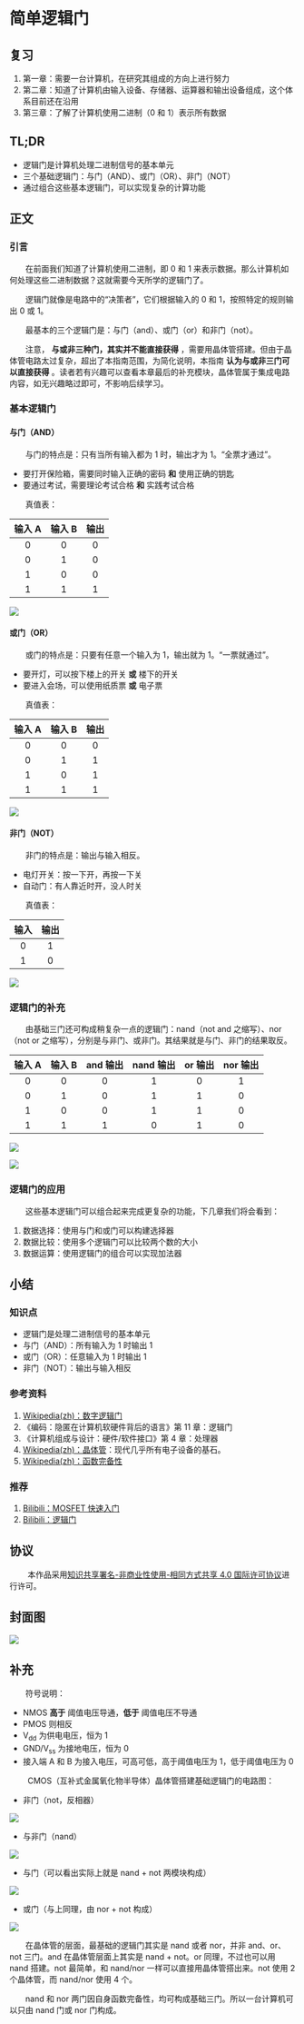 # 简单逻辑门

## 复习

1. 第一章：需要一台计算机，在研究其组成的方向上进行努力
2. 第二章：知道了计算机由输入设备、存储器、运算器和输出设备组成，这个体系目前还在沿用
3. 第三章：了解了计算机使用二进制（0 和 1）表示所有数据

## TL;DR

- 逻辑门是计算机处理二进制信号的基本单元
- 三个基础逻辑门：与门（AND）、或门（OR）、非门（NOT）
- 通过组合这些基本逻辑门，可以实现复杂的计算功能

## 正文

### 引言

　　在前面我们知道了计算机使用二进制，即 0 和 1 来表示数据。那么计算机如何处理这些二进制数据？这就需要今天所学的逻辑门了。

　　逻辑门就像是电路中的“决策者”，它们根据输入的 0 和 1，按照特定的规则输出 0 或 1。

　　最基本的三个逻辑门是：与门（and）、或门（or）和非门（not）。

　　注意， **与或非三种门，其实并不能直接获得** ，需要用晶体管搭建。但由于晶体管电路太过复杂，超出了本指南范围，为简化说明，本指南 **认为与或非三门可以直接获得** 。读者若有兴趣可以查看本章最后的补充模块，晶体管属于集成电路内容，如无兴趣略过即可，不影响后续学习。

### 基本逻辑门

#### 与门（AND）

　　与门的特点是：只有当所有输入都为 1 时，输出才为 1。“全票才通过”。

- 要打开保险箱，需要同时输入正确的密码 **和** 使用正确的钥匙
- 要通过考试，需要理论考试合格 **和** 实践考试合格

　　真值表：

| 输入 A | 输入 B | 输出 |
|:-----:|:-----:|:----:|
|   0   |   0   |  0   |
|   0   |   1   |  0   |
|   1   |   0   |  0   |
|   1   |   1   |  1   |

![](https://raw.githubusercontent.com/TinySnow/GithubImageHosting/main/blog/computer-science-guide/content/and-gate.png)

#### 或门（OR）

　　或门的特点是：只要有任意一个输入为 1，输出就为 1。“一票就通过”。

- 要开灯，可以按下楼上的开关 **或** 楼下的开关
- 要进入会场，可以使用纸质票 **或** 电子票

　　真值表：

| 输入 A | 输入 B | 输出 |
|:-----:|:-----:|:----:|
|   0   |   0   |  0   |
|   0   |   1   |  1   |
|   1   |   0   |  1   |
|   1   |   1   |  1   |

![](https://raw.githubusercontent.com/TinySnow/GithubImageHosting/main/blog/computer-science-guide/content/or-gate.png)

#### 非门（NOT）

　　非门的特点是：输出与输入相反。

- 电灯开关：按一下开，再按一下关
- 自动门：有人靠近时开，没人时关

　　真值表：

| 输入 | 输出 |
|:----:|:----:|
|  0   |  1   |
|  1   |  0   |

![](https://raw.githubusercontent.com/TinySnow/GithubImageHosting/main/blog/computer-science-guide/content/not-gate.png)

### 逻辑门的补充

　　由基础三门还可构成稍复杂一点的逻辑门：nand（not and 之缩写）、nor（not or 之缩写），分别是与非门、或非门。其结果就是与门、非门的结果取反。

| 输入 A | 输入 B | and 输出 | nand 输出 | or 输出 | nor 输出 |
| :----: | :----: | :------: | :-------: | :-----: | :------: |
|   0    |   0    |    0     |     1     |    0    |    1     |
|   0    |   1    |    0     |     1     |    1    |    0     |
|   1    |   0    |    0     |     1     |    1    |    0     |
|   1    |   1    |    1     |     0     |    1    |    0     |

![](https://raw.githubusercontent.com/TinySnow/GithubImageHosting/main/blog/computer-science-guide/content/nand-gate.png)

![](https://raw.githubusercontent.com/TinySnow/GithubImageHosting/main/blog/computer-science-guide/content/nor-gate.png)

### 逻辑门的应用

　　这些基本逻辑门可以组合起来完成更复杂的功能，下几章我们将会看到：

1. 数据选择：使用与门和或门可以构建选择器
2. 数据比较：使用多个逻辑门可以比较两个数的大小
3. 数据运算：使用逻辑门的组合可以实现加法器

## 小结

### 知识点

- 逻辑门是处理二进制信号的基本单元
- 与门（AND）：所有输入为 1 时输出 1
- 或门（OR）：任意输入为 1 时输出 1
- 非门（NOT）：输出与输入相反

### 参考资料

1. [Wikipedia(zh)：数字逻辑门](https://zh.wikipedia.org/wiki/%E9%82%8F%E8%BC%AF%E9%96%98)
2. 《编码：隐匿在计算机软硬件背后的语言》第 11 章：逻辑门
3. 《计算机组成与设计：硬件/软件接口》第 4 章：处理器
4. [Wikipedia(zh)：晶体管](https://zh.wikipedia.org/wiki/晶体管)：现代几乎所有电子设备的基石。
5. [Wikipedia(zh)：函数完备性](https://zh.wikipedia.org/zh-hans/完备性)

### 推荐

1. [Bilibili：MOSFET 快速入门](https://www.bilibili.com/video/BV1nL411x7jH/)
2. [Bilibili：逻辑门](https://www.bilibili.com/video/BV18M4y137Cr/)

## 协议

　　 本作品采用[知识共享署名-非商业性使用-相同方式共享 4.0 国际许可协议](https://creativecommons.org/licenses/by-nc-sa/4.0/deed.zh)进行许可。

## 封面图

![](https://raw.githubusercontent.com/TinySnow/GithubImageHosting/main/blog/computer-science-guide/cover/简单逻辑门.png)

## 补充

　　符号说明：

- NMOS **高于** 阈值电压导通，**低于** 阈值电压不导通
- PMOS 则相反
- V<sub>dd</sub> 为供电电压，恒为 1
- GND/V<sub>ss</sub> 为接地电压，恒为 0
- 接入端 A 和 B 为接入电压，可高可低，高于阈值电压为 1，低于阈值电压为 0

　　 CMOS（互补式金属氧化物半导体）晶体管搭建基础逻辑门的电路图：

- 非门（not，反相器）

![](https://raw.githubusercontent.com/TinySnow/GithubImageHosting/main/blog/computer-science-guide/content/cmos-inverter.png)

- 与非门（nand）

![](https://raw.githubusercontent.com/TinySnow/GithubImageHosting/main/blog/computer-science-guide/content/cmos-nand.png)

- 与门（可以看出实际上就是 nand + not 两模块构成）

![](https://raw.githubusercontent.com/TinySnow/GithubImageHosting/main/blog/computer-science-guide/content/cmos-add.png)

- 或门（与上同理，由 nor + not 构成）

![](https://raw.githubusercontent.com/TinySnow/GithubImageHosting/main/blog/computer-science-guide/content/cmos-or.png)

　　在晶体管的层面，最基础的逻辑门其实是 nand 或者 nor，并非 and、or、not 三门。and 在晶体管层面上其实是 nand + not。or 同理，不过也可以用 nand 搭建。not 最简单，和 nand/nor 一样可以直接用晶体管搭出来。not 使用 2 个晶体管，而 nand/nor 使用 4 个。

　　nand 和 nor 两门因自身函数完备性，均可构成基础三门。所以一台计算机可以只由 nand 门或 nor 门构成。